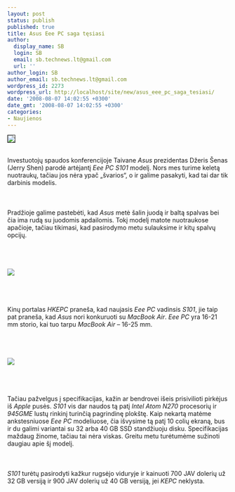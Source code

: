 ```yaml
---
layout: post
status: publish
published: true
title: Asus Eee PC saga tęsiasi
author:
  display_name: SB
  login: SB
  email: sb.technews.lt@gmail.com
  url: ''
author_login: SB
author_email: sb.technews.lt@gmail.com
wordpress_id: 2273
wordpress_url: http://localhost/site/new/asus_eee_pc_saga_tesiasi/
date: '2008-08-07 14:02:55 +0300'
date_gmt: '2008-08-07 14:02:55 +0300'
categories:
- Naujienos
---
```

<div class="imgright"><img src="http://tbn0.google.com/images?q=tbn:rVRdRN7mtpeZYM:http://www.slashgear.com/gallery/data_files/2/7/8/asus_logo_1.jpg" border="1"></div>
<p><br>Investuotojų spaudos konferencijoje Taivane <i>Asus</i> prezidentas Džeris Šenas (Jerry Shen) parodė artėjantį <i>Eee PC S101</i> modelį. Nors mes turime keletą nuotraukų, tačiau jos nėra ypač „švarios“, o ir galime pasakyti, kad tai dar tik darbinis modelis.<br />
<br><br />
<br>Pradžioje galime pastebėti, kad <i>Asus</i> metė šalin juodą ir baltą spalvas bei čia ima rudą su juodomis apdailomis. Tokį modelį matote nuotraukose apačioje, tačiau tikimasi, kad pasirodymo metu sulauksime ir kitų spalvų opcijų.<br />
<br><br />
<br><br><img src="http://www.technews.lt/upl/Failai/640x480.20080807031155152109480532.jpg"><br><br />
<br><br />
<br>Kinų portalas <i>HKEPC</i> praneša, kad naujasis <i>Eee PC</i> vadinsis <i>S101</i>, jie taip pat praneša, kad <i>Asus</i> nori konkuruoti su <i>MacBook Air</i>. <i>Eee PC</i> yra 16-21 mm storio, kai tuo tarpu <i>MacBook Air</i> – 16-25 mm.<br />
<br><br />
<br><br><img src="http://www.technews.lt/upl/Failai/640x480.20080807031153131579042571.jpg"><br><br />
<br><br />
<br>Tačiau pažvelgus į specifikacijas, kažin ar bendrovei išeis prisivilioti pirkėjus iš <i>Apple</i> pusės. <i>S101</i> vis dar naudos tą patį <i>Intel Atom N270</i> procesorių ir <i>945GME</i> lustų rinkinį turinčią pagrindinę plokštę. Kaip nekartą matėme ankstesniuose <i>Eee PC</i> modeliuose, čia išvysime tą patį 10 colių ekraną, bus ir du galimi variantai su 32 arba 40 GB SSD standžiuoju disku. Specifikacijas maždaug žinome, tačiau tai nėra viskas. Greitu metu turėtumėme sužinoti daugiau apie šį modelį.<br />
<br><br />
<br><i>S101</i> turėtų pasirodyti kažkur rugsėjo viduryje ir kainuoti 700 JAV dolerių už 32 GB versiją ir 900 JAV dolerių už 40 GB versiją, jei <i>KEPC</i> neklysta.<br />
<br><br />
<br><br />
<br></p>
